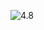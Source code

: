 ![4.8](https://cloud.githubusercontent.com/assets/16949849/13051215/eda3384e-d41d-11e5-90c3-255babe2c8c3.png)